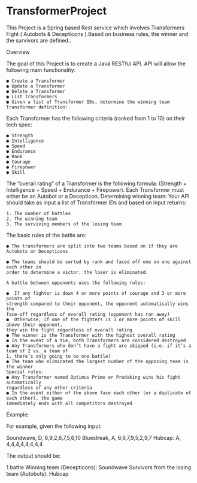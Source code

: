 # TransformerProject
This Project is a Spring based Rest service  which involves Transformers Fight ( Autobots &amp; Decepticons ).Based on business rules, the winner and the survivors are defined..

Overview

The goal of this Project is to create a Java RESTful API.  API will allow the
following main functionality:

    ● Create a Transformer
    ● Update a Transformer
    ● Delete a Transformer
    ● List Transformers
    ● Given a list of Transformer IDs, determine the winning team
    Transformer definition:
    
Each Transformer has the following criteria (ranked from 1 to 10) on their tech spec:

    ● Strength
    ● Intelligence
    ● Speed
    ● Endurance
    ● Rank
    ● Courage
    ● Firepower
    ● Skill
    
The “overall rating” of a Transformer is the following formula: (Strength + Intelligence + Speed +
Endurance + Firepower).
Each Transformer must either be an Autobot or a Decepticon.
Determining winning team:
Your API should take as input a list of Transformer IDs and based on input returns:

    1. The number of battles
    2. The winning team
    3. The surviving members of the losing team
    
The basic rules of the battle are:

    ● The transformers are split into two teams based on if they are Autobots or Decepticons
    
    ● The teams should be sorted by rank and faced off one on one against each other in
    order to determine a victor, the loser is eliminated.
    
    A battle between opponents uses the following rules:
    
    ●  If any fighter is down 4 or more points of courage and 3 or more points of
    strength compared to their opponent, the opponent automatically wins the
    face-off regardless of overall rating (opponent has ran away)
    ●  Otherwise, if one of the fighters is 3 or more points of skill above their opponent,
    they win the fight regardless of overall rating
    ● The winner is the Transformer with the highest overall rating
    ● In the event of a tie, both Transformers are considered destroyed
    ● Any Transformers who don’t have a fight are skipped (i.e. if it’s a team of 2 vs. a team of
    1, there’s only going to be one battle) 
    ● The team who eliminated the largest number of the opposing team is the winner
    Special rules:
    ● Any Transformer named Optimus Prime or Predaking wins his fight automatically
    regardless of any other criteria
    ● In the event either of the above face each other (or a duplicate of each other), the game
    immediately ends with all competitors destroyed


Example:

For example, given the following input:

Soundwave, D, 8,9,2,6,7,5,6,10
Bluestreak, A, 6,6,7,9,5,2,9,7
Hubcap: A, 4,4,4,4,4,4,4,4

The output should be:

1 battle
Winning team (Decepticons): Soundwave
Survivors from the losing team (Autobots): Hubcap

